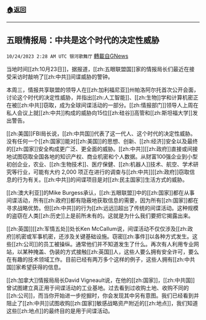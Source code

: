###  [:house:返回](README.md)
---


## 五眼情报局：中共是这个时代的决定性威胁
`10/24/2023 2:28 AM UTC 银河歌舞厅` [轉載自GNews](https://gnews.org/articles/1872339)

当地时间[[zh:10月23日]]，据报道，[[zh:五眼联盟国]]家的情报局长们最近在接受采访时敲响了[[zh:中共]]间谍威胁的警钟。

本周三，情报共享联盟的领导人在[[zh:加利福尼亚]]州帕洛阿尔托首次公开会面，讨论这个时代的决定性威胁，并指出[[zh:人工智能]]、[[zh:生物]]学和计算机密正在被[[zh:中共]]窃取，成为全球间谍活动的一部分。[[zh:情报部门]]领导人上周在私人会议上就[[zh:中共]]构成的威胁向15位[[zh:硅谷]]高管和[[zh:斯坦福大学]]发出警告。 

[[zh:美国]]FBI局长说，[[zh:中共国]]代表了这一代人、这个时代的决定性威胁。没有任何一个[[zh:国家]]能对[[zh:美国]]的思想、创新、[[zh:经济]]安全以及最终的[[zh:国家]]安全构成更广泛、更全面的威胁。[[zh:中共]][[zh:政府]]直接或间接地试图窃取全国各地的知识产权、商业机密和个人数据。从财富100强企业到小型初创企业，农业、[[zh:生物技术]]、医疗保健、[[zh:机器人]]技术、航空、学术研究等行业，可能有大约 2,000 项正在进行的调查与[[zh:中共]][[zh:政府]]窃取信息的行为有关。[[zh:中共]]的间谍项目是对[[zh:民主国家]]生活方式的威胁。

[[zh:澳大利亚]]的Mike Burgess承认，[[zh:五眼联盟]]中的[[zh:国家]]都在从事间谍活动，所有[[zh:政府]]都有隐蔽地获取信息的需要，因为所有[[zh:国家]]都在寻求战略优势。但[[zh:中共]]的行为[[zh:远远]]超出了传统的间谍活动。这种规模的盗窃在人类[[zh:历史]]上是前所未有的。这就是为什么我们要把它揭露出来。

[[zh:英国]][[zh:军情五处]]处长Ken McCallum说，间谍活动不仅仅涉及[[zh:政府]]机密或军事机密，还涉及关键基础设施。窃密[[zh:事件]]以各种方式发生。这些[[zh:公司]]的员工被操纵。通常他们并不知道发生了什么。再次有人利用专业网站，以某种掩盖、伪装的方式接触[[zh:英国]]人，这些人要么拥有安全许可，要么在有趣的技术领域工作。目前已经有两万多个这样的例子，这些人拥有[[zh:中共国]]家希望获得的信息。

[[zh:加拿大]]情报局局长David Vigneault说，在他的[[zh:国家]]，[[zh:中共国]]曾试图建立真正用于间谍活动的工业基地。过去看到过收购土地、收购不同的[[zh:公司]]，而当你开始进一步挖掘时，你会发现其中另有意图。我们已经看到并阻止了[[zh:中共]]试图收购[[zh:国家]]敏感战略资产附近的[[zh:地点]]，我们知道这些[[zh:地点]]的最终目的是用于间谍活动。

